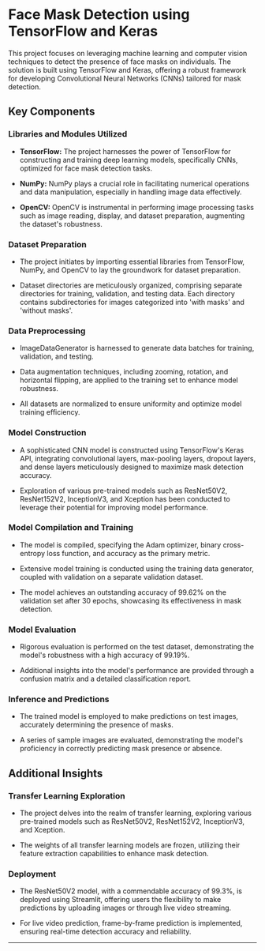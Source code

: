 # Face Mask Detection using TensorFlow and Keras

This project focuses on leveraging machine learning and computer vision techniques to detect the presence of face masks on individuals. The solution is built using TensorFlow and Keras, offering a robust framework for developing Convolutional Neural Networks (CNNs) tailored for mask detection.

## Key Components

### Libraries and Modules Utilized

- **TensorFlow:** The project harnesses the power of TensorFlow for constructing and training deep learning models, specifically CNNs, optimized for face mask detection tasks.

- **NumPy:** NumPy plays a crucial role in facilitating numerical operations and data manipulation, especially in handling image data effectively.

- **OpenCV:** OpenCV is instrumental in performing image processing tasks such as image reading, display, and dataset preparation, augmenting the dataset's robustness.

### Dataset Preparation

- The project initiates by importing essential libraries from TensorFlow, NumPy, and OpenCV to lay the groundwork for dataset preparation.

- Dataset directories are meticulously organized, comprising separate directories for training, validation, and testing data. Each directory contains subdirectories for images categorized into 'with masks' and 'without masks'.

### Data Preprocessing

- ImageDataGenerator is harnessed to generate data batches for training, validation, and testing.

- Data augmentation techniques, including zooming, rotation, and horizontal flipping, are applied to the training set to enhance model robustness.

- All datasets are normalized to ensure uniformity and optimize model training efficiency.

### Model Construction

- A sophisticated CNN model is constructed using TensorFlow's Keras API, integrating convolutional layers, max-pooling layers, dropout layers, and dense layers meticulously designed to maximize mask detection accuracy.

- Exploration of various pre-trained models such as ResNet50V2, ResNet152V2, InceptionV3, and Xception has been conducted to leverage their potential for improving model performance.

### Model Compilation and Training

- The model is compiled, specifying the Adam optimizer, binary cross-entropy loss function, and accuracy as the primary metric.

- Extensive model training is conducted using the training data generator, coupled with validation on a separate validation dataset.

- The model achieves an outstanding accuracy of 99.62% on the validation set after 30 epochs, showcasing its effectiveness in mask detection.

### Model Evaluation

- Rigorous evaluation is performed on the test dataset, demonstrating the model's robustness with a high accuracy of 99.19%.

- Additional insights into the model's performance are provided through a confusion matrix and a detailed classification report.

### Inference and Predictions

- The trained model is employed to make predictions on test images, accurately determining the presence of masks.

- A series of sample images are evaluated, demonstrating the model's proficiency in correctly predicting mask presence or absence.

## Additional Insights

### Transfer Learning Exploration

- The project delves into the realm of transfer learning, exploring various pre-trained models such as ResNet50V2, ResNet152V2, InceptionV3, and Xception.

- The weights of all transfer learning models are frozen, utilizing their feature extraction capabilities to enhance mask detection.

### Deployment

- The ResNet50V2 model, with a commendable accuracy of 99.3%, is deployed using Streamlit, offering users the flexibility to make predictions by uploading images or through live video streaming.

- For live video prediction, frame-by-frame prediction is implemented, ensuring real-time detection accuracy and reliability.

---
